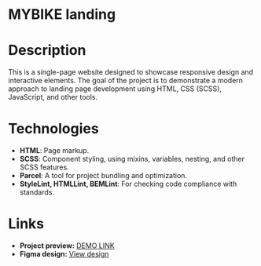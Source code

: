 # MYBIKE landing

# Description
This is a single-page website designed to showcase responsive design and interactive elements. The goal of the project is to demonstrate a modern approach to landing page development using HTML, CSS (SCSS), JavaScript, and other tools.

# Technologies
- **HTML**: Page markup.
- **SCSS**: Component styling, using mixins, variables, nesting, and other SCSS features.
- **Parcel**: A tool for project bundling and optimization.
- **StyleLint, HTMLLint, BEMLint**: For checking code compliance with standards.

# Links
- **Project preview:** [DEMO LINK](https://Yevhenia-S.github.io/Bike-Landing/)
- **Figma design:** [View design](https://www.figma.com/file/NZQAIydtHo5QkINyGLHNcq/BIKE-New-Version?node-id=0%3A1)
